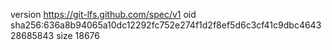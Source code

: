 version https://git-lfs.github.com/spec/v1
oid sha256:636a8b94065a10dc12292fc752e274f1d2f8ef5d6c3cf41c9dbc464328685843
size 18676

